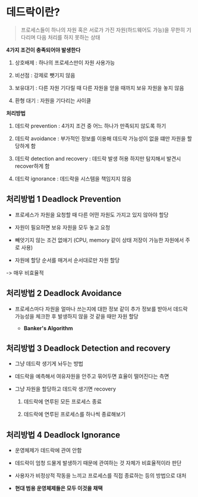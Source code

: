 # 데드락이란?

> 프로세스들이 하나의 자원 혹은 서로가 가진 자원(하드웨어도 가능)을 무한히 기다리며 다음 처리를 하지 못하는 상태 

**4가지 조건이 충족되어야 발생한다**

1. 상호배제 : 하나의 프로세스만이 자원 사용가능 

2. 비선점 : 강제로 뺏기지 않음

3. 보유대기 : 다른 자원 기다릴 때 다른 자원을 얻을 때까지 보유 자원을 놓지 않음 

4. 환형 대기 : 자원을 기다리는 사이클 

**처리방법**

1. 데드락 prevention : 4가지 조건 중 어느 하나가 만족되지 않도록 하기 

2. 데드락 avoidance : 부가적인 정보를 이용해 데드락 가능성이 없을 떄만 자원을 할당하게 함 

3. 데드락 detection and recovery : 데드락 발생 허용 하지만 탐지해서 발견시 recover하게 함

4. 데드락 ignorance : 데드락을 시스템을 책임지지 않음 

## 처리방법 1 Deadlock Prevention

- 프로세스가 자원을 요청할 때 다른 어떤 자원도 가지고 있지 않아야 할당 

- 자원이 필요하면 보유 자원을 모두 놓고 요청 

- 빼앗기지 않는 조건 없애기 (CPU, memory 같이 상태 저장이 가능한 자원에서 주로 사용)

- 자원에 할당 순서를 매겨서 순서대로만 자원 할당 

-> 매우 비효율적 

## 처리방법 2 Deadlock Avoidance

- 프로세스마다 자원을 얼마나 쓰는지에 대한 정보 같이 추가 정보를 받아서 데드락 가능성을 체크한 후 발생하지 않을 것 같을 때만 자원 할당 
  
  - **Banker's Algorithm**

## 처리방법 3 Deadlock Detection and recovery

- 그냥 데드락 생기게 놔두는 방법 

- 데드락을 예측해서 여유자원을 안주고 묶어두면 효율이 떨어진다는 측면 

- 그냥 자원을 할당하고 데드락 생기면 recovery 
  
  1. 데드락에 연루된 모든 프로세스 종료 
  
  2. 데드락에 연루된 프로세스를 하나씩 종료해보기 

## 처리방법 4 Deadlock Ignorance

- 운영체제가 데드락에 관여 안함

- 데드락이 엄청 드물게 발생하기 때문에 관여하는 것 자체가 비효율적이라 판단 

- 사용자가 비정상적 작동을 느끼고 프로세스를 직접 종료하는 등의 방법으로 대처 

- **현대 범용 운영체제들은 모두 이것을 채택**


